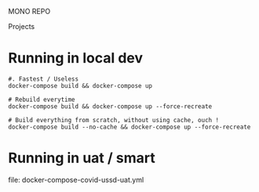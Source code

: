 MONO REPO

Projects
<!-- 1. USSD flow

```
    cd ussd-flow
    mvn clean package
```

2. USSD rest api 

```
    cd ussd-api
    mvn clean package
``` -->

# Running in local dev

```
#. Fastest / Useless
docker-compose build && docker-compose up

# Rebuild everytime
docker-compose build && docker-compose up --force-recreate

# Build everything from scratch, without using cache, ouch !
docker-compose build --no-cache && docker-compose up --force-recreate
```

# Running in uat / smart 
file: docker-compose-covid-ussd-uat.yml